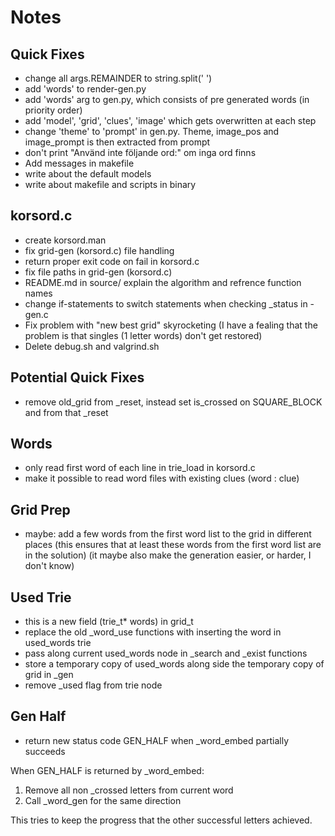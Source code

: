 # Notes

## Quick Fixes
- change all args.REMAINDER to string.split(' ')
- add 'words' to render-gen.py
- add 'words' arg to gen.py, which consists of pre generated words (in priority order)
- add 'model', 'grid', 'clues', 'image' which gets overwritten at each step
- change 'theme' to 'prompt' in gen.py. Theme, image_pos and image_prompt is then extracted from prompt
- don't print "Använd inte följande ord:" om inga ord finns
- Add messages in makefile
- write about the default models
- write about makefile and scripts in binary

## korsord.c
- create korsord.man
- fix grid-gen (korsord.c) file handling
- return proper exit code on fail in korsord.c
- fix file paths in grid-gen (korsord.c)
- README.md in source/ explain the algorithm and refrence function names
- change if-statements to switch statements when checking _status in -gen.c
- Fix problem with "new best grid" skyrocketing
  (I have a fealing that the problem is that singles (1 letter words) don't get restored)
- Delete debug.sh and valgrind.sh

## Potential Quick Fixes
- remove old_grid from _reset, instead set is_crossed on SQUARE_BLOCK and from that _reset

## Words
- only read first word of each line in trie_load in korsord.c
- make it possible to read word files with existing clues (word : clue)

## Grid Prep
- maybe: add a few words from the first word list to the grid in different places
  (this ensures that at least these words from the first word list are in the solution)
  (it maybe also make the generation easier, or harder, I don't know)

## Used Trie
- this is a new field (trie_t* words) in grid_t
- replace the old _word_use functions with inserting the word in used_words trie
- pass along current used_words node in _search and _exist functions
- store a temporary copy of used_words along side the temporary copy of grid in _gen
- remove _used flag from trie node

## Gen Half
- return new status code GEN_HALF when _word_embed partially succeeds

When GEN_HALF is returned by _word_embed:
1. Remove all non _crossed letters from current word
2. Call _word_gen for the same direction

This tries to keep the progress that the other successful letters achieved.
